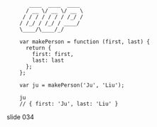            ____  ____  ____
          / __ \/ __ \/ __ \
         / / / / / / / /_/ /
        / /_/ / /_/ / ____/
        \____/\____/_/

        var makePerson = function (first, last) {
          return {
            first: first,
            last: last
          };
        };

        var ju = makePerson('Ju', 'Liu');

        ju
        // { first: 'Ju', last: 'Liu' }
















































































slide 034
